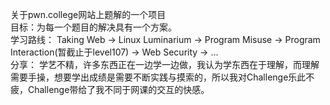 关于pwn.college网站上题解的一个项目<br>
目标：为每一个题目的解决具有一个方案。<br>
学习路线： Taking Web -> Linux Luminarium -> Program Misuse -> Program Interaction(暂截止于level107) -> Web Security -> ...<br>
分享： 学艺不精，许多东西正在一边学一边做，我认为学东西在于理解，而理解需要手操，想要学出成绩是需要不断实践与摸索的，所以我对Challenge乐此不疲，Challenge带给了我不同于网课的交互的快感。
